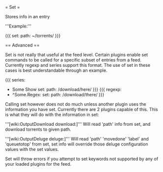 = Set =

Stores info in an entry

'''Example:'''

{{{
set:
  path: ~/torrents/
}}}

== Advanced ==

Set is not really that useful at the feed level. Certain plugins enable set commands to be called for a specific subset of entries from a feed. Currently regexp and series support this format. The use of set in these cases is best understandable through an example.

{{{
series:
  - Some Show
      set:
        path: /download/here/
}}}
{{{
regexp:
  - ^Some.Regex:
      set:
        path: /download/there/
}}}

Calling set however does not do much unless another plugin uses the information you have set.
Currently there are 2 plugins capable of this. This is what they will do with the information in set:

'''[wiki:OutputDownload download:]'''
Will read 'path' info from set, and download torrents to given path.

'''[wiki:OutputDeluge deluge:]'''
Will read 'path' 'movedone' 'label' and 'queuetotop' from set, set info will override those deluge configuration values with the set values.

Set will throw errors if you attempt to set keywords not supported by any of your loaded plugins for the feed.